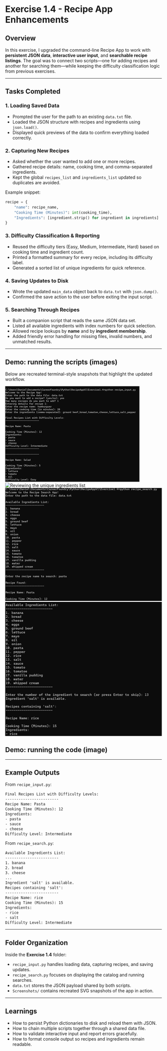 # Exercise 1.4 - Recipe App Enhancements

## Overview

In this exercise, I upgraded the command-line Recipe App to work with
**persistent JSON data**, **interactive user input**, and **searchable
recipe listings**. The goal was to connect two scripts—one for adding
recipes and another for searching them—while keeping the difficulty
classification logic from previous exercises.

------------------------------------------------------------------------

## Tasks Completed

### 1. Loading Saved Data

-   Prompted the user for the path to an existing `data.txt` file.
-   Loaded the JSON structure with recipes and ingredients using `json.load()`.
-   Displayed quick previews of the data to confirm everything loaded correctly.

### 2. Capturing New Recipes

-   Asked whether the user wanted to add one or more recipes.
-   Gathered recipe details: name, cooking time, and comma-separated ingredients.
-   Kept the global `recipes_list` and `ingredients_list` updated so duplicates are avoided.

Example snippet:

``` python
recipe = {
    "name": recipe_name,
    "Cooking Time (Minutes)": int(cooking_time),
    "Ingredients": [ingredient.strip() for ingredient in ingredients]
}
```

### 3. Difficulty Classification & Reporting

-   Reused the difficulty tiers (Easy, Medium, Intermediate, Hard) based on cooking time and ingredient count.
-   Printed a formatted summary for every recipe, including its difficulty label.
-   Generated a sorted list of unique ingredients for quick reference.

### 4. Saving Updates to Disk

-   Wrote the updated `main_data` object back to `data.txt` with `json.dump()`.
-   Confirmed the save action to the user before exiting the input script.

### 5. Searching Through Recipes

-   Built a companion script that reads the same JSON data set.
-   Listed all available ingredients with index numbers for quick selection.
-   Allowed recipe lookups by **name** and by **ingredient membership**.
-   Added friendly error handling for missing files, invalid numbers, and unmatched results.

------------------------------------------------------------------------

## Demo: running the scripts (images)

Below are recreated terminal-style snapshots that highlight the updated workflow.

![Adding recipes to the data file](img/Recipe_input1.png)
![Reviewing the unique ingredients list](Recipe_input1.png)
![Searching for a recipe by name](img/Recipe_search1.png)
![Filtering recipes by a specific ingredient](img/Recipe_search2.png)

## Demo: running the code (image)

------------------------------------------------------------------------

## Example Outputs

From `recipe_input.py`:

```
Final Recipes List with Difficulty Levels:
------------------------
Recipe Name: Pasta 
Cooking Time (Minutes): 12
Ingredients:
- pasta
- sauce
- cheese
Difficulty Level: Intermediate
```

From `recipe_search.py`:

```
Available Ingredients List:
------------------------
1. banana
2. bread
3. cheese
...
Ingredient 'salt' is available.
Recipes containing 'salt':
------------------------
Recipe Name: rice 
Cooking Time (Minutes): 15
Ingredients:
- rice
- salt
Difficulty Level: Intermediate
```

------------------------------------------------------------------------

## Folder Organization

Inside the **Exercise 1.4** folder:

-   `recipe_input.py` handles loading data, capturing recipes, and saving updates.
-   `recipe_search.py` focuses on displaying the catalog and running searches.
-   `data.txt` stores the JSON payload shared by both scripts.
-   `Screenshots/` contains recreated SVG snapshots of the app in action.

------------------------------------------------------------------------

## Learnings

-   How to persist Python dictionaries to disk and reload them with JSON.
-   How to chain multiple scripts together through a shared data file.
-   How to validate interactive input and report errors gracefully.
-   How to format console output so recipes and ingredients remain readable.